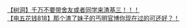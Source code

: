 [【树洞】千万不要带舍友或者同学来渣基三！！！](http://tieba.baidu.com/p/3366505651?see_lz=1&pn=)   
[【电五花钱818】那个渣了妹子的丐明官博你现在过的可还好？！](http://tieba.baidu.com/p/3366883893?see_lz=1&pn=)   
